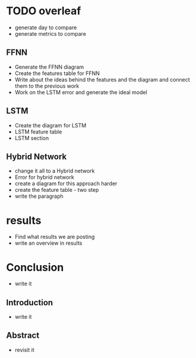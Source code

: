# TODO overleaf

- generate day to compare
- generate metrics to compare


## FFNN
- Generate the FFNN diagram
- Create the features table for FFNN
- Write about the ideas behind the features and the diagram and connect them to the previous work
- Work on the LSTM error and generate the ideal model

## LSTM
- Create the diagram for LSTM
- LSTM feature table
- LSTM section

## Hybrid Network
- change it all to a Hybrid network
- Error for hybrid network
- create a diagram for this approach harder
- create the feature table - two step
- write the paragraph


# results
- Find what results we are posting
- write an overview in results

# Conclusion
- write it

## Introduction
- write it

## Abstract
- revisit it
